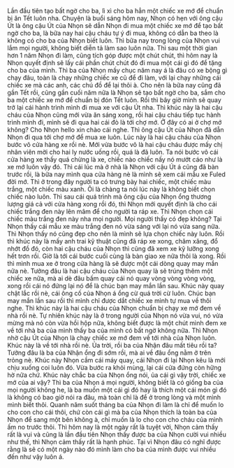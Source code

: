 Lần đầu tiên tạo bất ngờ cho ba, lì xì cho ba hẳn một chiếc xe mớ để chuẩn bị ăn Tết luôn nha. Chuyện là buổi sáng hôm nay, Nhọn có hẹn với ông cậu Út là ông cậu Út của Nhọn sẽ dẫn Nhọn đi mua một chiếc xe mớ để tạo bất ngờ cho ba, là bữa nay hai cậu cháu tự ý đi mua, không có dẫn ba theo là không có cho ba của Nhọn biết luôn. Thì bữa nay trong lòng của Nhọn vui lắm mọi người, không biết diễn tả làm sao luôn nữa. Thì sau một thời gian hơn 1 năm Nhọn đi làm, cũng tích góp được một chút chút, thì hôm nay là Nhọn quyết định sẽ lấy cái phần chút chút đó đi mua một cái gì đó để tặng cho ba của mình. Thì ba của Nhọn mấy chục năm nay á là đâu có xe bộng gì chạy đâu, toàn là chạy những chiếc xe cũ để đi làm, với lại chạy những cái chiếc xe mà các anh, các chú đồ để lại thôi à. Cho nên là bữa nay cũng đã gần Tết rồi, cũng gần cuối năm nữa là Nhọn sẽ tạo bất ngờ cho ba, sắm cho ba một chiếc xe mớ để chuẩn bị đón Tết luôn. Rồi thì bây giờ mình sẽ quay trở lại cái hành trình mình đi mua xe với cậu Út nha. Thì khúc này là hai cậu cháu của Nhọn cũng mới vừa ăn sáng xong, rồi hai cậu cháu tiếp tục hành trình mình đi, mình sẽ đi qua hai cái đò là tới chợ mớ. Ở đây có ai ở chợ mớ không? Cho Nhọn hello xin chào cái nghe. Thì ông cậu Út của Nhọn đã dẫn Nhọn đi qua tới chợ mớ để mua xe luôn. Lúc này là hai cậu cháu của Nhọn bước vô cửa hàng xe rồi nè. Mới vừa bước vô là hai cậu cháu được mấy chị nhân viên mời cho hai ly nước uống rồi, quá là đã luôn. Ta nói bước vô cái cửa hàng xe thấy quá chừng là xe, chiếc nào chiếc nấy nó mướt cáo như là xe mớ luôn vậy đó. Thì cái lúc mà ở nhà là Nhọn với cậu Út á cũng đã bàn trước rồi, là bữa nay mình qua cửa hàng nè là mình sẽ xem cái mẫu xe Fuled đời mớ. Thì ở trong đây người ta có trưng bày hai chiếc, một chiếc màu trắng, một chiếc màu xanh. Ôi là chàng ta nói lúc này là không biết chọn chiếc nào luôn. Thì sau cái quá trình mà ông cậu của Nhọn ổng thương lượng giá cả với cửa hàng xong rồi đó, thì Nhọn mới quyết định là cho cái chiếc trắng đen này lên mâm để cho người ta ráp xe. Thì Nhọn chọn cái chiếc màu trắng đen này nha mọi người. Mọi người thấy có đẹp không? Tại Nhọn thấy cái mẫu xe màu trắng đen nó vừa sáng với lại nó vừa sang nữa. Thì Nhọn thấy nó cũng đẹp cho nên là mình sẽ lựa chọn chiếc này luôn. Rồi thì khúc này là mấy anh trai kỹ thuật cũng đã ráp xe xong, chăm xăng, đổ nhớt đồ đó, còn hai cậu cháu của Nhọn thì cũng đã xem xe kỹ lưỡng xong hết trơn rồi. Giờ là tới cái bước cuối cùng là bàn giao xe nữa thôi là xong. Rồi thì mình mua xe ở trong cửa hàng là sẽ được một cái dòng quay may mắn nữa nè. Tưởng đâu là hai cậu cháu của Nhọn quay là sẽ trúng thêm một chiếc xe nữa, mà ai dè đâu bấm quay cái nó quay vòng vòng vòng vòng, xong rồi cái nó đứng lại nó để là chúc bạn may mắn lần sau. Khúc này quay chật lắc rồi nè, cái ông cố của Nhọn á ổng cừ quá trời cừ luôn. Chúc bạn may mắn lần sau rồi thì mình chỉ được dắt chiếc xe mình tự mua về thôi nghe. Thì khúc này là hai cậu cháu của Nhọn chuẩn bị chạy xe mớ đem về nhà rồi nè. Tự nhiên khúc này là ở trong người của Nhọn nó vừa vui, nó vừa mừng mà nó còn vừa hồi hộp nữa, không biết được là một chút mình đem xe về tới nhà ba của mình thấy ba của mình có bất ngờ không nữa. Thì Nhọn nhờ cậu Út của Nhọn là chạy chiếc xe mớ đem về tới nhà của Nhọn luôn. Khúc này là về tới nhà rồi nè. Ủa trời, rồi ba của Nhận đâu mất tiêu rồi ta? Tưởng đâu là ba của Nhận ổng đi sớm rồi, mà ai về đâu ổng nằm ở trên trỏng nè. Khúc này Nhọn cầm cái máy quay, cái Nhọn đi lại Nhọn kêu là mới chịu xuống coi luôn đó. Vừa bước ra khỏi mùng, lại cái cửa đứng còn hững hờ nữa chứ. Khúc này chắc ba của Nhọn ổng nói, ủa cái gì vậy trời, chiếc xe mớ của ai vậy? Thì ba của Nhọn á mọi người, không biết là có giống ba của mọi người không he, là ba muốn một cái gì đó hay là thích một cái món gì đó là không có bao giờ nói ra đâu, mà toàn chỉ là để ở trong lòng và một mình mình biết thôi. Quanh năm suốt tháng ba của Nhọn đi làm là chỉ để muốn lo cho con cho cái thôi, chứ còn cái gì mà ba của Nhọn thích là toàn ba của Nhọn để sang một bên không à, chỉ muốn là lo cho con cho cháu của mình ấm no trước thôi. Thì hôm nay là một ngày rất là tuyệt vời, Nhọn cảm thấy rất là vui và cũng là lần đầu tiên Nhọn thấy được ba của Nhọn cười vui nhiều như thế, thì Nhọn cảm thấy rất là hạnh phúc. Tại vì Nhọn đâu có nghĩ được rằng là sẽ có một ngày nào đó mình làm cho ba của mình được vui nhiều đến như vậy luôn á.